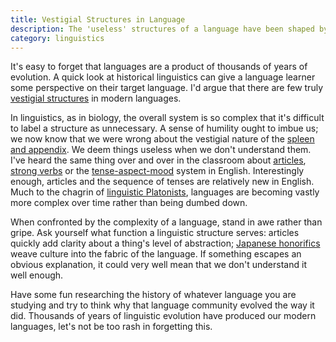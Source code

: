```yaml
---
title: Vestigial Structures in Language
description: The 'useless' structures of a language have been shaped by millennia of evolution.
category: linguistics
---
```


It's easy to forget that languages are a product of thousands of years of evolution. A quick look at historical linguistics can give a language learner some perspective on their target language. I'd argue that there are few truly [vestigial structures][0] in modern languages.

In linguistics, as in biology, the overall system is so complex that it's difficult to label a structure as unnecessary. A sense of humility ought to imbue us; we now know that we were wrong about the vestigial nature of the [spleen and appendix][1]. We deem things useless when we don't understand them. I've heard the same thing over and over in the classroom about [articles][2], [strong verbs][3] or the [tense-aspect-mood][4] system in English. Interestingly enough, articles and the sequence of tenses are relatively new in English. Much to the chagrin of [linguistic Platonists][5], languages are becoming vastly more complex over time rather than being dumbed down.

When confronted by the complexity of a language, stand in awe rather than gripe. Ask yourself what function a linguistic structure serves: articles quickly add clarity about a thing's level of abstraction; [Japanese honorifics][6] weave culture into the fabric of the language. If something escapes an obvious explanation, it could very well mean that we don't understand it well enough.

Have some fun researching the history of whatever language you are studying and try to think why that language community evolved the way it did. Thousands of years of linguistic evolution have produced our modern languages, let's not be too rash in forgetting this.

[0]: https://en.wikipedia.org/wiki/Vestigiality
[1]: http://news.nationalgeographic.com/news/2009/07/090730-spleen-vestigial-organs.html
[2]: https://en.wikipedia.org/wiki/Article_(grammar)
[3]: https://en.wikipedia.org/wiki/Germanic_strong_verb
[4]: https://en.wikipedia.org/wiki/Tense–aspect–mood
[5]: /blog/plato-ruined-your-english
[6]: https://en.wikipedia.org/wiki/Japanese_honorifics
